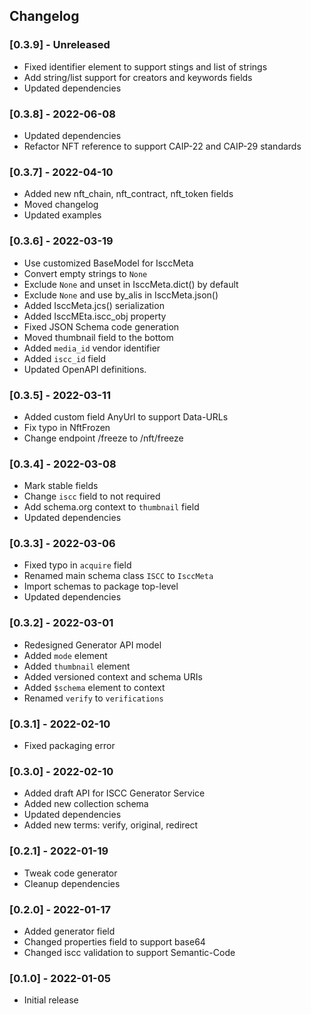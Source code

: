 ## Changelog

### [0.3.9] - Unreleased
- Fixed identifier element to support stings and list of strings
- Add string/list support for creators and keywords fields
- Updated dependencies

### [0.3.8] - 2022-06-08
- Updated dependencies
- Refactor NFT reference to support CAIP-22 and CAIP-29 standards

### [0.3.7] - 2022-04-10
- Added new nft_chain, nft_contract, nft_token fields
- Moved changelog
- Updated examples

### [0.3.6] - 2022-03-19
- Use customized BaseModel for IsccMeta
- Convert empty strings to `None`
- Exclude `None` and unset in IsccMeta.dict() by default
- Exclude `None` and use by_alis in IsccMeta.json()
- Added IsccMeta.jcs() serialization
- Added IsccMEta.iscc_obj property
- Fixed JSON Schema code generation
- Moved thumbnail field to the bottom
- Added `media_id` vendor identifier
- Added `iscc_id` field
- Updated OpenAPI definitions.

### [0.3.5] - 2022-03-11
- Added custom field AnyUrl to support Data-URLs
- Fix typo in NftFrozen
- Change endpoint /freeze to /nft/freeze


### [0.3.4] - 2022-03-08
- Mark stable fields
- Change `iscc` field to not required
- Add schema.org context to `thumbnail` field
- Updated dependencies

### [0.3.3] - 2022-03-06
- Fixed typo in `acquire` field
- Renamed main schema class `ISCC` to `IsccMeta`
- Import schemas to package top-level
- Updated dependencies

### [0.3.2] - 2022-03-01
- Redesigned Generator API model
- Added `mode` element
- Added `thumbnail` element
- Added versioned context and schema URIs
- Added `$schema` element to context
- Renamed `verify` to `verifications`

### [0.3.1] - 2022-02-10
- Fixed packaging error

### [0.3.0] - 2022-02-10
- Added draft API for ISCC Generator Service
- Added new collection schema
- Updated dependencies
- Added new terms: verify, original, redirect

### [0.2.1] - 2022-01-19
- Tweak code generator
- Cleanup dependencies

### [0.2.0] - 2022-01-17
- Added generator field
- Changed properties field to support base64
- Changed iscc validation to support Semantic-Code

### [0.1.0] - 2022-01-05
- Initial release
